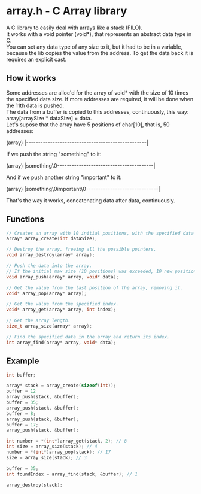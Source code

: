 # array.h - C Array library

A C library to easily deal with arrays like a stack (FILO).  
It works with a void pointer (void*), that represents an abstract data type in C.  
You can set any data type of any size to it, but it had to be in a variable, because the lib copies the value from the address. To get the data back it is requires an explicit cast.

## How it works

Some addresses are alloc'd for the array of void* with the size of 10 times the specified data size. If more addresses are required, it will be done when the 11th data is pushed.  
The data from a buffer is copied to this addresses, continuously, this way: array[arraySize * dataSize] = data.  
Let's supose that the array have 5 positions of char[10], that is, 50 addresses:  
  
(array) |--------------------------------------------------|  
  
If we push the string "something" to it:  
  
(array) |something\0----------------------------------------|  
  
And if we push another string "important" to it:  
  
(array) |something\0important\0------------------------------|  
   
That's the way it works, concatenating data after data, continuously.  


## Functions

```c
// Creates an array with 10 initial positions, with the specified data size per position.
array* array_create(int dataSize);

// Destroy the array, freeing all the possible pointers.
void array_destroy(array* array);

// Push the data into the array.
// If the initial max size (10 positions) was exceeded, 10 new positions are allocated.
void array_push(array* array, void* data);

// Get the value from the last position of the array, removing it.
void* array_pop(array* array);

// Get the value from the specified index.
void* array_get(array* array, int index);

// Get the array length.
size_t array_size(array* array);

// Find the specified data in the array and return its index.
int array_find(array* array, void* data);
```

## Example

```c
int buffer;

array* stack = array_create(sizeof(int));
buffer = 12
array_push(stack, &buffer);
buffer = 35;
array_push(stack, &buffer);
buffer = 8;
array_push(stack, &buffer);
buffer = 17;
array_push(stack, &buffer);

int number = *(int*)array_get(stack, 2); // 8
int size = array_size(stack); // 4
number = *(int*)array_pop(stack); // 17
size = array_size(stack); // 3

buffer = 35;
int foundIndex = array_find(stack, &buffer); // 1

array_destroy(stack);
```

